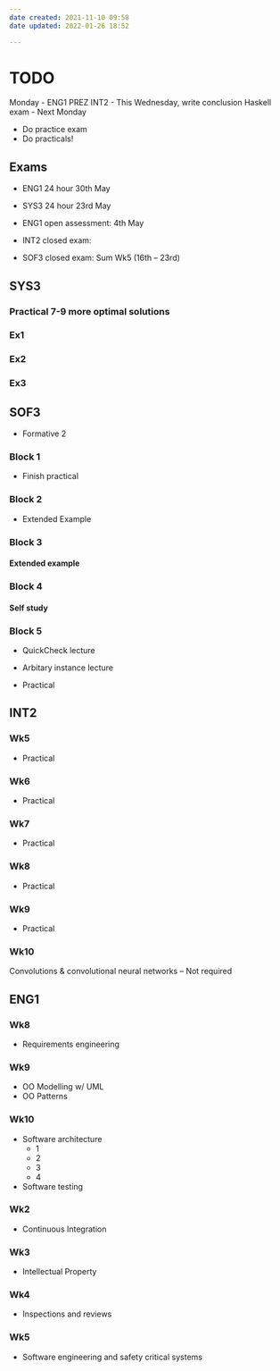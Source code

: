 ```yaml
---
date created: 2021-11-10 09:58
date updated: 2022-01-26 18:52

---
```


# TODO

Monday - ENG1 PREZ
INT2 - This Wednesday, write conclusion
Haskell exam - Next Monday
- Do practice exam
- Do practicals!

## Exams

- ENG1 24 hour 30th May
- SYS3 24 hour 23rd May
- ENG1 open assessment: 4th May

- INT2 closed exam:
- SOF3 closed exam: Sum Wk5 (16th – 23rd)

## SYS3

### Practical 7-9 more optimal solutions

### Ex1

### Ex2

### Ex3

## SOF3

- Formative 2

### Block 1
- Finish practical

### Block 2
- Extended Example

### Block 3

#### Extended example

### Block 4

#### Self study

### Block 5

- QuickCheck lecture
- Arbitary instance lecture

- Practical

## INT2
### Wk5
- Practical

### Wk6
- Practical

### Wk7
- Practical

### Wk8
- Practical

### Wk9
- Practical

### Wk10
Convolutions & convolutional neural networks – Not required

## ENG1
### Wk8
- Requirements engineering

### Wk9
- OO Modelling w/ UML
- OO Patterns

### Wk10
- Software architecture
	- 1
	- 2
	- 3
	- 4
- Software testing

### Wk2
- Continuous Integration

### Wk3
- Intellectual Property

### Wk4
- Inspections and reviews

### Wk5
- Software engineering and safety critical systems